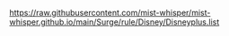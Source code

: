 https://raw.githubusercontent.com/mist-whisper/mist-whisper.github.io/main/Surge/rule/Disney/Disneyplus.list
